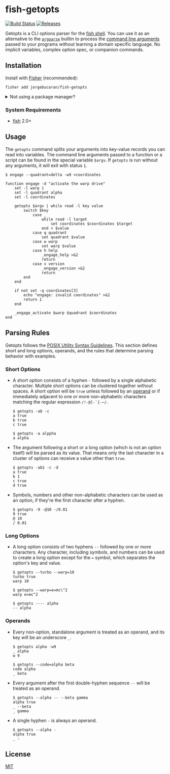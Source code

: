 # fish-getopts

[![Build Status](https://img.shields.io/travis/jorgebucaran/fish-getopts.svg)](https://travis-ci.org/jorgebucaran/fish-getopts)
[![Releases](https://img.shields.io/github/release/jorgebucaran/fish-getopts.svg?label=latest)](https://github.com/jorgebucaran/fish-getopts/releases)

Getopts is a CLI options parser for the <a href="https://fishshell.com" title="friendly interactive shell">fish shell</a>. You can use it as an alternative to the [`argparse`](https://fishshell.com/docs/current/commands.html#argparse) builtin to process the [command line arguments](https://en.wikipedia.org/wiki/Command-line_interface#Arguments) passed to your programs without learning a domain specific language. No implicit variables, complex option spec, or companion commands.

## Installation

Install with [Fisher](https://github.com/jorgebucaran/fisher) (recommended):

```
fisher add jorgebucaran/fish-getopts
```

<details>
<summary>Not using a package manager?</summary>

---

Copy [`getopts.fish`](getopts.fish) to any directory on your function path.

```fish
set -q XDG_CONFIG_HOME; or set XDG_CONFIG_HOME ~/.config
curl https://git.io/getopts.fish --create-dirs -sLo $XDG_CONFIG_HOME/fish/functions/getopts.fish
```

To uninstall, remove the file.

</details>

### System Requirements

- [fish](https://github.com/fishshell) 2.0+

## Usage

The `getopts` command splits your arguments into key-value records you can read into variables. The command line arguments passed to a function or a script can be found in the special variable `$argv`. If `getopts` is run without any arguments, it will exit with status `1`.

```fish
$ engage --quadrant=delta -w9 <coordinates
```

```fish
function engage -d "activate the warp drive"
    set -l warp 1
    set -l quadrant alpha
    set -l coordinates

    getopts $argv | while read -l key value
        switch $key
            case _
                while read -l target
                    set coordinates $coordinates $target
                end < $value
            case q quadrant
                set quadrant $value
            case w warp
                set warp $value
            case h help
                _engage_help >&2
                return
            case v version
                _engage_version >&2
                return
        end
    end

    if not set -q coordinates[3]
        echo "engage: invalid coordinates" >&2
        return 1
    end

    _engage_activate $warp $quadrant $coordinates
end
```

## Parsing Rules

Getopts follows the [POSIX Utility Syntax Guidelines](http://pubs.opengroup.org/onlinepubs/9699919799/basedefs/V1_chap12.html#tag_12_02). This section defines short and long options, operands, and the rules that determine parsing behavior with examples.

### Short Options

- A short option consists of a hyphen `-` followed by a single alphabetic character. Multiple short options can be clustered together without spaces. A short option will be `true` unless followed by an [operand](#operand) or if immediately adjacent to one or more non-alphabetic characters matching the regular expression <code>/!-@[-`{-~/</code>.

  ```console
  $ getopts -ab -c
  a true
  b true
  c true
  ```

  ```console
  $ getopts -a alppha
  a alpha
  ```

- The argument following a short or a long option (which is not an option itself) will be parsed as its value. That means only the last character in a cluster of options can receive a value other than `true`.

  ```console
  $ getopts -ab1 -c -d
  a true
  b 1
  c true
  d true
  ```

- Symbols, numbers and other non-alphabetic characters can be used as an option, if they're the first character after a hyphen.

  ```console
  $ getopts -9 -@10 -/0.01
  9 true
  @ 10
  / 0.01
  ```

### Long Options

- A long option consists of two hyphens `--` followed by one or more characters. Any character, including symbols, and numbers can be used to create a long option except for the `=` symbol, which separates the option's key and value.

  ```console
  $ getopts --turbo --warp=10
  turbo true
  warp 10
  ```

  ```console
  $ getopts --warp=e=mc\^2
  warp e=mc^2
  ```

  ```console
  $ getopts ---- alpha
  -- alpha
  ```

### Operands

- Every non-option, standalone argument is treated as an operand, and its key will be an underscore `_`.

  ```console
  $ getopts alpha -w9
  _ alpha
  w 9
  ```

  ```console
  $ getopts --code=alpha beta
  code alpha
  _ beta
  ```

- Every argument after the first double-hyphen sequence `--` will be treated as an operand.

  ```console
  $ getopts --alpha -- --beta gamma
  alpha true
  _ --beta
  _ gamma
  ```

* A single hyphen `-` is always an operand.

  ```console
  $ getopts --alpha -
  alpha true
  _ -
  ```

## License

[MIT](LICENSE.md)
